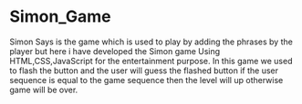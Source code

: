 # Simon_Game
Simon Says is the game which is used to play by adding the phrases by the player but here i have developed the Simon game Using HTML,CSS,JavaScript for the entertainment purpose. In this game we used to flash the button and the user will guess the flashed button if the user sequence is equal to the game sequence then the level will up otherwise game will be over.
